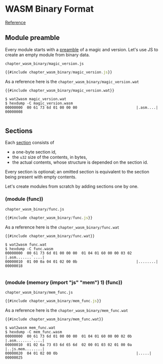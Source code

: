 # WASM Binary Format

[Reference](https://webassembly.github.io/spec/core/binary/index.html)

## Module preamble

Every module starts with a [preamble](https://webassembly.github.io/spec/core/binary/modules.html#binary-module) of a magic and version. Let's use JS to create an empty module from binary data.

`chapter_wasm_binary/magic_version.js`
```javascript
{{#include chapter_wasm_binary/magic_version.js}}
```

As a reference here is the `chapter_wasm_binary/magic_version.wat`

```
{{#include chapter_wasm_binary/magic_version.wat}}
```

```console
$ wat2wasm magic_version.wat
$ hexdump -C magic_version.wasm
00000000  00 61 73 6d 01 00 00 00                           |.asm....|
00000008
```

<pre id="magic_version"></pre>
<script src="chapter_wasm_binary/magic_version.js"></script>

## Sections

Each [section](https://webassembly.github.io/spec/core/binary/modules.html#binary-section) consists of

- a one-byte section id,
- the `u32` size of the contents, in bytes,
- the actual contents, whose structure is depended on the section id.

Every section is optional; an omitted section is equivalent to the section being present with empty contents.

Let's create modules from scratch by adding sections one by one.

### (module (func))

`chapter_wasm_binary/func.js`
```javascript
{{#include chapter_wasm_binary/func.js}}
```

As a reference here is the `chapter_wasm_binary/func.wat`
```
{{#include chapter_wasm_binary/func.wat}}
```

```console
$ wat2wasm func.wat
$ hexdump -C func.wasm
00000000  00 61 73 6d 01 00 00 00  01 04 01 60 00 00 03 02  |.asm.......`....|
00000010  01 00 0a 04 01 02 00 0b                           |........|
00000018
```

<pre id="func"></pre>
<script src="chapter_wasm_binary/func.js"></script>


### (module (memory (import "js" "mem") 1) (func))

`chapter_wasm_binary/mem_func.js`
```javascript
{{#include chapter_wasm_binary/mem_func.js}}
```

As a reference here is the `chapter_wasm_binary/mem_func.wat`
```
{{#include chapter_wasm_binary/mem_func.wat}}
```

```console
$ wat2wasm mem_func.wat
$ hexdump -C mem_func.wasm
00000000  00 61 73 6d 01 00 00 00  01 04 01 60 00 00 02 0b  |.asm.......`....|
00000010  01 02 6a 73 03 6d 65 6d  02 00 01 03 02 01 00 0a  |..js.mem........|
00000020  04 01 02 00 0b                                    |.....|
00000025
```

<pre id="mem_func"></pre>
<script src="chapter_wasm_binary/mem_func.js"></script>